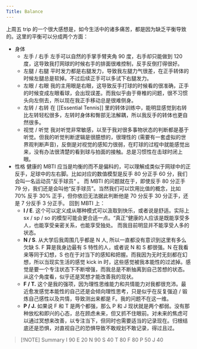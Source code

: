 ```yaml
---
Title: Balance
---
```



上周五 trip 的一个很大感想是，如今生活中的诸多痛苦，都是因为缺乏平衡导致的。这里的平衡可以分成两个方面：

- 身体
	- 左手 / 右手
		左手可以自然的手掌手臂夹角 90 度，右手却只能做到 120 度，这导致我打网球的时候右手的排面很难控制，反手反倒打得很好。
	- 左腿 / 右腿
		平时发力都是右腿发力，导致我左腿力气很差，在正手转体的时候左腿总是软掉。不过后续正手可以多试下右腿发力。
	- 左眼 / 右眼
		我的主用眼是右眼，这导致反手打球的时候看的很准确，正手的时候变成左眼看球，会出现误差。而我似乎由于脊椎的问题，很不习惯头向左侧去，所以现在我正手移动总是很难侧身。
	- 左转 / 右转
		在 [[Essential Tennis]] 里的转体训练中，能明显感觉到右转比左转轻松很多，左转时身体和臀部无法解耦，所以我反手的转体也更自然很多。
	- 视觉 / 听觉
		我对听觉非常敏感，以至于我对很多事物状态的判断都是基于听觉。但我的听觉判断逻辑是很臆想的，很理性的 (需要有一套虚拟的世界观判断声音)，反倒是对视觉的感知力很弱，在盯球的过程中就能感觉出来，没有办法很清楚的看到球与拍面的接触。总是习惯性在击球时闭上眼。
- 性格
	健康的 MBTI 应当是均衡的而不是偏科的，可以理解成类似于网球中的正反手，足球中的左右脚。比如对应的数值模型是反手 80 分正手 60 分，我们会叫一名运动员“反手球员“ 。
	而 MBTI 的问题就在于，即使反手 80 分正手 79 分，我们还是会叫他“反手球员”。当然我们可以饮用比值的概念，比如 70% 反手 30% 正手，但你依旧无法据此判断他是 70 分反手 30 分正手，还是 7 分反手 3 分正手。
	回到 MBTI 上：
	- **I / E**. 这个可以定义成从哪种模式可以汲取到快乐，或者说是舒适。实际上 sx / sp / so 的模型可能会更合适一点。“真正”健康的人应该是既能享受多人，也能享受亲密关系，也能享受独处。 而我目前明显并不能享受人多的状态。
	- **N / S**.  从大学后我周围几乎都是 N 人, 所以一直都没有意识到这里有多么欠缺 S. F 算是我身边最有 S 特性的人，或者说 N 和 S 都很强。N 在我看来等同于幻想，S 也在于对当下的感知和把握。而我因为无时无刻都在幻想，所以当现实生活的感觉 kick in 时，这些感觉被我本能性的过滤掉。感觉是要一个专注状态下不断增强，而我总是不断抽离到自己苦想的状态。从这个角度看，似乎还是冥想才能改善我的现状。
	- **F / T.**  这个是我的强项，因为理性思维能力和共情能力对我都很充沛。最近愈发感觉本能性的自己还是会倾向理性思考，只是似乎在反复强迫 / 锻炼自己感性以及共情，导致测出来都是 F。我的问题不在这一维。
	- **P / J.** 如果说 F 和 T 是两个都强，那么 P 和 J 现状就是两个都弱。没有那种放松和即兴的心态，总在顾虑未来，但又抓不住眼前。对未来的焦虑可以通过冥想来改善，以专注当下，但同时也需要适当的记录现在。归根结底还是恐惧，对直视自己的恐惧导致不敢规划不敢记录，得过且过。
	
> [!NOTE] Summary 
> I 90 E 20 N 90 S 40 T 80 F 80 P 50 J 40


